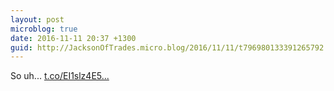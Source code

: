 ```yaml
---
layout: post
microblog: true
date: 2016-11-11 20:37 +1300
guid: http://JacksonOfTrades.micro.blog/2016/11/11/t796980133391265792.html
---
```

So uh... [t.co/EI1slz4E5...](https://t.co/EI1slz4E5F)
